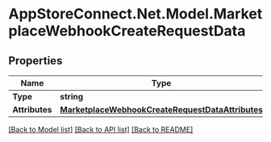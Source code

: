 # AppStoreConnect.Net.Model.MarketplaceWebhookCreateRequestData

## Properties

Name | Type | Description | Notes
------------ | ------------- | ------------- | -------------
**Type** | **string** |  | 
**Attributes** | [**MarketplaceWebhookCreateRequestDataAttributes**](MarketplaceWebhookCreateRequestDataAttributes.md) |  | 

[[Back to Model list]](../README.md#documentation-for-models) [[Back to API list]](../README.md#documentation-for-api-endpoints) [[Back to README]](../README.md)


